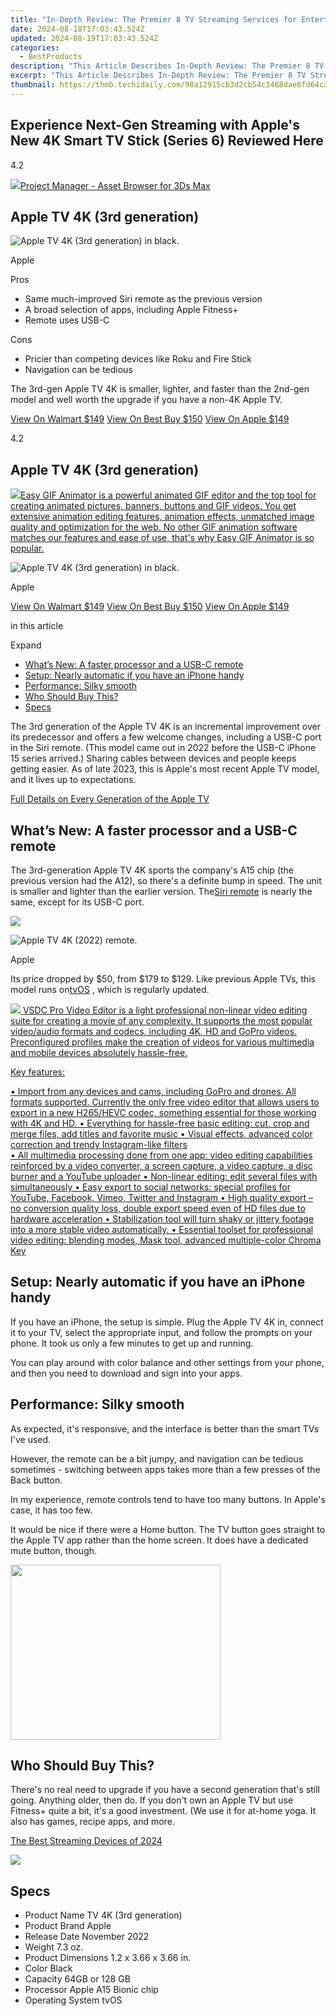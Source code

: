 ```yaml
---
title: "In-Depth Review: The Premier 8 TV Streaming Services for Entertainment"
date: 2024-08-18T17:03:43.524Z
updated: 2024-08-19T17:03:43.524Z
categories:
  - BestProducts
description: "This Article Describes In-Depth Review: The Premier 8 TV Streaming Services for Entertainment"
excerpt: "This Article Describes In-Depth Review: The Premier 8 TV Streaming Services for Entertainment"
thumbnail: https://thmb.techidaily.com/98a12915cb3d2cb54c3468dae6fd64cafa98af7144806238fd48ac7236bdda16.jpg
---
```


## Experience Next-Gen Streaming with Apple's New 4K Smart TV Stick (Series 6) Reviewed Here

4.2

<!-- affiliate ads begin -->
<a href="https://secure.2checkout.com/order/checkout.php?PRODS=4709458&QTY=1&AFFILIATE=108875&CART=1"><img src="https://3d-kstudio.com/wp-content/uploads/2014/02/Project-Manager-3D-Models-4-800x800.jpg" border="0">Project Manager - Asset Browser for 3Ds Max</a>
<!-- affiliate ads end -->
## Apple TV 4K (3rd generation)

![Apple TV 4K (3rd generation) in black.](https://www.lifewire.com/thmb/PMWiO3uK4kAyMWonTkcJc4jYtns=/1000x1000/filters:no_upscale():max_bytes(150000):strip_icc():format(webp)/Apple-TV-4K-square-e1e058e7be4144b6a86af259c527fca2.jpg)

Apple

 Pros

* Same much-improved Siri remote as the previous version
* A broad selection of apps, including Apple Fitness+
* Remote uses USB-C

 Cons

* Pricier than competing devices like Roku and Fire Stick
* Navigation can be tedious

 The 3rd-gen Apple TV 4K is smaller, lighter, and faster than the 2nd-gen model and well worth the upgrade if you have a non-4K Apple TV.

[View On Walmart $149](https://www.walmart.com/ip/1779214586) [View On Best Buy $150](https://shop-links.co/link/?exclusive=1&publisher_slug=itechdaily19598&url=https%3A%2F%2Fwww.bestbuy.com%2Fsite%2F6500685.p) [View On Apple $149](https://www.apple.com/shop/buy-tv/apple-tv-4k/128gb)

4.2

## Apple TV 4K (3rd generation)

<!-- affiliate ads begin -->
<a href="https://secure.2checkout.com/order/checkout.php?PRODS=174416&QTY=1&AFFILIATE=108875&CART=1"><img src="https://www.easygifanimator.net/images/gif-animator.png" border="0">Easy GIF Animator is a powerful animated GIF editor and the top tool for creating animated pictures, banners, buttons and GIF videos. You get extensive animation editing features, animation effects, unmatched image quality and optimization for the web. No other GIF animation software matches our features and ease of use, that's why Easy GIF Animator is so popular.</a>
<!-- affiliate ads end -->
![Apple TV 4K (3rd generation) in black.](https://www.lifewire.com/thmb/E9ToYu7OFmeMsIjBWnuzcAh6msA=/450x450/filters:no_upscale():max_bytes(150000):strip_icc():format(webp)/Apple-TV-4K-square-e1e058e7be4144b6a86af259c527fca2.jpg)

Apple

[View On Walmart $149](https://www.walmart.com/ip/1779214586) [View On Best Buy $150](https://shop-links.co/link/?exclusive=1&publisher_slug=itechdaily19598&url=https%3A%2F%2Fwww.bestbuy.com%2Fsite%2F6500685.p) [View On Apple $149](https://www.apple.com/shop/buy-tv/apple-tv-4k/128gb)

 in this article

 Expand

* [What’s New: A faster processor and a USB-C remote](https://www.lifewire.com/#toc-whats-new-a-faster-processor-and-a-usb-c-remote)
* [Setup: Nearly automatic if you have an iPhone handy](https://www.lifewire.com/#toc-setup-nearly-automatic-if-you-have-an-iphone-handy)
* [Performance: Silky smooth](https://www.lifewire.com/#toc-performance-silky-smooth)
* [Who Should Buy This?](https://www.lifewire.com/#toc-who-should-buy-this)
* [Specs](https://www.lifewire.com/#toc-full-spec)

 The 3rd generation of the Apple TV 4K is an incremental improvement over its predecessor and offers a few welcome changes, including a USB-C port in the Siri remote. (This model came out in 2022 before the USB-C iPhone 15 series arrived.) Sharing cables between devices and people keeps getting easier. As of late 2023, this is Apple's most recent Apple TV model, and it lives up to expectations.

[Full Details on Every Generation of the Apple TV](https://www.lifewire.com/comparing-models-of-apple-tv-1999427)

## What’s New: A faster processor and a USB-C remote

 The 3rd-generation Apple TV 4K sports the company's A15 chip (the previous version had the A12), so there's a definite bump in speed. The unit is smaller and lighter than the earlier version. The[Siri remote](https://www.apple.com/shop/product/MNC73AM/A/siri-remote?fnode=258edd37bcbf2e59b54e4550bd47400b8141f5ead7d8e35942c4c4fc0665243cad510ef9986ee74b4ba4c40c28f229c3c01f602f14ed6c8c4d38856b532ec76858b83df2cb6d50f38de7f589e180ddbf2812fc6f12854c98c1ae402b8d9d1e35) is nearly the same, except for its USB-C port.

<!-- affiliate ads begin -->
<a href="https://store.revouninstaller.com/order/checkout.php?PRODS=28010250&QTY=1&AFFILIATE=108875&CART=1"><img src="https://secure.avangate.com/images/merchant/4282ec8de8c9be897e7aff4aa231b1a4/336__280a.jpg" border="0"></a>
<!-- affiliate ads end -->
![Apple TV 4K (2022) remote.](https://www.lifewire.com/thmb/lkClgCak0JXERQFXBIvUTkArBYs=/1500x0/filters:no_upscale():max_bytes(150000):strip_icc():format(webp)/Apple-TV-4K-Siri-Remote-close-up-221018-beeb95c52a6043408f96630ca39f037c.jpg)

Apple

 Its price dropped by $50, from $179 to $129\. Like previous Apple TVs, this model runs on[tvOS](https://www.lifewire.com/what-is-tvos-4690282) , which is regularly updated.

<!-- affiliate ads begin -->
<a href="https://secure.2checkout.com/order/checkout.php?PRODS=4693127&QTY=1&AFFILIATE=108875&CART=1"><img src="https://www.videosoftdev.com/images/video_editor/screenshots/1.jpg" border="0">
VSDC Pro Video Editor is a light professional non-linear video editing suite for creating a movie of any complexity. It supports the most popular video/audio formats and codecs, including 4K, HD and GoPro videos. Preconfigured profiles make the creation of videos for various multimedia and mobile devices absolutely hassle-free.

Key features:

•	Import from any devices and cams, including GoPro and drones. All formats supported. Сurrently the only free video editor that allows users to export in a new H265/HEVC codec, something essential for those working with 4K and HD.
•	Everything for hassle-free basic editing: cut, crop and merge files, add titles and favorite music
•	Visual effects, advanced color correction and trendy Instagram-like filters   
•	All multimedia processing done from one app: video editing capabilities reinforced by  a video converter, a screen capture, a video capture, a disc burner and a YouTube uploader
•	Non-linear editing: edit several files with simultaneously 
•	Easy export to social networks: special profiles for YouTube, Facebook, Vimeo, Twitter and Instagram
•	High quality export – no conversion quality loss, double export speed even of HD files due to hardware acceleration
•	Stabilization tool will turn shaky or jittery footage into a more stable video automatically. 
•	Essential toolset for professional video editing: blending modes, Mask tool, advanced multiple-color Chroma Key  
</a>
<!-- affiliate ads end -->
## Setup: Nearly automatic if you have an iPhone handy

 If you have an iPhone, the setup is simple. Plug the Apple TV 4K in, connect it to your TV, select the appropriate input, and follow the prompts on your phone. It took us only a few minutes to get up and running.

 You can play around with color balance and other settings from your phone, and then you need to download and sign into your apps.

## Performance: Silky smooth

 As expected, it's responsive, and the interface is better than the smart TVs I've used.

 However, the remote can be a bit jumpy, and navigation can be tedious sometimes - switching between apps takes more than a few presses of the Back button.

 In my experience, remote controls tend to have too many buttons. In Apple's case, it has too few.

 It would be nice if there were a Home button. The TV button goes straight to the Apple TV app rather than the home screen. It does have a dedicated mute button, though.

<!-- affiliate ads begin -->
<a href="https://laganoo.pxf.io/c/5597632/1657397/16446" target="_top" id="1657397"><img src="//a.impactradius-go.com/display-ad/16446-1657397" border="0" alt="" width="336" height="280"/></a><img height="0" width="0" src="https://imp.pxf.io/i/5597632/1657397/16446" style="position:absolute;visibility:hidden;" border="0" />
<!-- affiliate ads end -->
## Who Should Buy This?

 There's no real need to upgrade if you have a second generation that's still going. Anything older, then do. If you don't own an Apple TV but use Fitness+ quite a bit, it's a good investment. (We use it for at-home yoga. It also has games, recipe apps, and more.

[The Best Streaming Devices of 2024](https://www.lifewire.com/best-streaming-devices-8682806)

<!-- affiliate ads begin -->
<a href="https://store.massmailsoftware.com/order/checkout.php?PRODS=1047974&QTY=1&AFFILIATE=108875&CART=1"><img src="https://secure.avangate.com/images/merchant/dc87c13749315c7217cdc4ac692e704c/banera_for_partners-04_%281%29.jpg" border="0"></a>
<!-- affiliate ads end -->
## Specs

* Product Name  TV 4K (3rd generation)
* Product Brand  Apple
* Release Date  November 2022
* Weight  7.3 oz.
* Product Dimensions  1.2 x 3.66 x 3.66 in.
* Color  Black
* Capacity  64GB or 128 GB
* Processor  Apple A15 Bionic chip
* Operating System  tvOS

<ins class="adsbygoogle"
     style="display:block"
     data-ad-format="autorelaxed"
     data-ad-client="ca-pub-7571918770474297"
     data-ad-slot="1223367746"></ins>



<ins class="adsbygoogle"
     style="display:block"
     data-ad-client="ca-pub-7571918770474297"
     data-ad-slot="8358498916"
     data-ad-format="auto"
     data-full-width-responsive="true"></ins>


